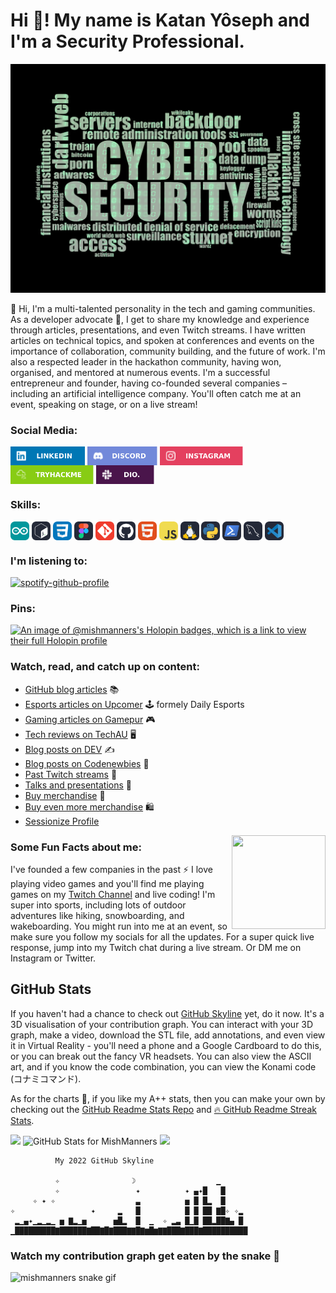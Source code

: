 <h1 align="left">Hi 👋! My name is Katan Yôseph and I'm a Security Professional.</h1>

![Katan-Yoseph](https://github.com/Katan-Yoseph/Katan-Yoseph/blob/main/Images/Wallpaper/cyber-security-1805632_1280.png)

👋 Hi, I'm a multi-talented personality in the tech and gaming communities. As a developer advocate 🥑, I get to share my knowledge and experience through articles, presentations, and even Twitch streams. I have written articles on technical topics, and spoken at conferences and events on the importance of collaboration, community building, and the future of work. I'm also a respected leader in the hackathon community, having won, organised, and mentored at numerous events. I'm a successful entrepreneur and founder, having co-founded several companies – including an artificial intelligence company. You'll often catch me at an event, speaking on stage, or on a live stream!


### Social Media:

<p align="left">
<a href="https://www.linkedin.com/in/katan-y%C3%B4seph-isobata-de-oliveira-402a50267/" target="blank"><img align="center" src="https://github.com/Katan-Yoseph/Katan-Yoseph/blob/main/socials/Social/linkedin.svg" title = "Linkedin" alt="" height="30" /></a>
<a href="https://discord.com/users/816441196137414726" target="blank"><img align="center" src="https://github.com/Katan-Yoseph/Katan-Yoseph/blob/main/socials/Social/discord.svg" alt="" height="30" /></a>
<a href="https://www.instagram.com/katan_yoseph/" target="blank"><img align="center" src="https://github.com/Katan-Yoseph/Katan-Yoseph/blob/main/socials/Social/instagram.svg" alt="" height="30" /></a>
<a href="https://tryhackme.com/p/Katan" target="blank"><img align="center" src="https://github.com/Katan-Yoseph/Katan-Yoseph/blob/main/socials/Social/tryhackme.svg" alt="" height="30" /></a>
<a href="https://www.dio.me/users/katan_isobata" target="blank"><img align="center" src="https://github.com/Katan-Yoseph/Katan-Yoseph/blob/main/socials/Social/dio.svg" alt="" height="30" /></a>

### Skills:
<a href="https://www.arduino.cc/" target="blank"><img align="center" src="https://github.com/Katan-Yoseph/Katan-Yoseph/blob/main/socials/Skills/arduino.svg" height="30" /></a>
<a href="https://www.gnu.org/software/bash/" target="blank"><img align="center" src="https://github.com/Katan-Yoseph/Katan-Yoseph/blob/main/socials/Skills/bash.svg" height="30" /></a> 
<a href="https://devdocs.io/css/" target="blank"><img align="center" src="https://github.com/Katan-Yoseph/Katan-Yoseph/blob/main/socials/Skills/css.svg" height="30" /></a> 
<a href="https://www.figma.com/" target="blank"><img align="center" src="https://github.com/Katan-Yoseph/Katan-Yoseph/blob/main/socials/Skills/figma.svg" height="30" /></a>
<a href="https://git-scm.com/" target="blank"><img align="center" src="https://github.com/Katan-Yoseph/Katan-Yoseph/blob/main/socials/Skills/git.svg" height="30" /></a>
<a href="https://github.com/" target="blank"><img align="center" src="https://github.com/Katan-Yoseph/Katan-Yoseph/blob/main/socials/Skills/github.svg" height="30" /></a> 
<a href="https://developer.mozilla.org/en-US/docs/Web/HTML" target="blank"><img align="center" src="https://github.com/Katan-Yoseph/Katan-Yoseph/blob/main/socials/Skills/html.svg" height="30" /></a> 
<a href="https://developer.mozilla.org/en-US/docs/Web/JavaScript" target="blank"><img align="center" src="https://github.com/Katan-Yoseph/Katan-Yoseph/blob/main/socials/Skills/js.svg" height="30" /></a> 
<a href="https://docs.kernel.org/" target="blank"><img align="center" src="https://github.com/Katan-Yoseph/Katan-Yoseph/blob/main/socials/Skills/linux.svg" height="30" /></a> 
<a href="https://www.python.org/" target="blank"><img align="center" src="https://github.com/Katan-Yoseph/Katan-Yoseph/blob/main/socials/Skills/python.svg" height="30" /></a>
<a href="https://learn.microsoft.com/en-us/windows-server/administration/windows-commands/windows-commands" target="blank"><img align="center" src="https://github.com/Katan-Yoseph/Katan-Yoseph/blob/main/socials/Skills/shell.svg" height="30" /></a>
<a href="https://www.mysql.com/" target="blank"><img align="center" src="https://github.com/Katan-Yoseph/Katan-Yoseph/blob/main/socials/Skills/sql.svg" height="30" /></a>
<a href="https://code.visualstudio.com/" target="blank"><img align="center" src="https://github.com/Katan-Yoseph/Katan-Yoseph/blob/main/socials/Skills/vscode.svg" height="30" /></a>

### I'm listening to:

[![spotify-github-profile](https://spotify-github-profile.vercel.app/api/view?uid=22a52oj3e5hnylnh2ua2e6loy&cover_image=true&theme=novatorem&bar_color=24b6f5&bar_color_cover=false)](https://github.com/kittinan/spotify-github-profile)

### Pins:
[![An image of @mishmanners's Holopin badges, which is a link to view their full Holopin profile](https://holopin.me/mishmanners)](https://holopin.io/@mishmanners)

<!--
- [Twitter](http://twitter.com/MishManners) :bird:
- [Instagram](http://instagram.com/mishmanners) 📸
- [Twitch](http://twitch.tv/MishManners) 📺 
- [LinkedIn](http://linkedin.com/in/mishmanners) 👩‍💻
- [YouTube](http://youtube.com/c/MishManners) 📽 
- [MishManners®™ website](http://mishmanners.com) 🌐 
- [Hackathon Queen®™ blog](https://hackathongoddess.wordpress.com/) 🌐
-->

### Watch, read, and catch up on content:
- [GitHub blog articles](https://github.blog/author/mishmanners/) :books:
- [Esports articles on Upcomer](https://www.upcomer.com/author/michelle-mannering/) 🕹️ formely Daily Esports
- [Gaming articles on Gamepur](https://doublexp.com/author/michelle-mannering) 🎮
- [Tech reviews on TechAU](https://techau.com.au/author/mmannering/) 🖥️
- [Blog posts on DEV](https://dev.to/mishmanners) ✍️
- [Blog posts on Codenewbies](https://community.codenewbie.org/mishmanners) 💽
- [Past Twitch streams](https://www.twitch.tv/mishmanners/videos?filter=highlights&sort=time) 🎥
- [Talks and presentations](https://michellemannering.wordpress.com/recorded-presentations/) 📣
- [Buy merchandise](https://merch.streamelements.com/mishmanners/) 🛒
- [Buy even more merchandise](https://www.redbubble.com/people/MishManners/shop) 🛍️
- [Sessionize Profile](https://sessionize.com/mishmanners/)

<img align="right" width="150" height="150" src="https://github.com/MishManners/MishManners/blob/master/My-OctocatsShortest.gif"></a>
### Some Fun Facts about me:
I've founded a few companies in the past :zap: I love playing video games and you'll find me playing games on my [Twitch Channel](http://twitch.tv/MishManners) and live coding! I'm super into sports, including lots of outdoor adventures like hiking, snowboarding, and wakeboarding. You might run into me at an event, so make sure you follow my socials for all the updates. For a super quick live response, jump into my Twitch chat during a live stream. Or DM me on Instagram or Twitter.

## GitHub Stats

If you haven't had a chance to check out [GitHub Skyline](https://skyline.github.com/) yet, do it now. It's a 3D visualisation of your contribution graph. You can interact with your 3D graph, make a video, download the STL file, add annotations, and even view it in Virtual Reality - you'll need a phone and a Google Cardboard to do this, or you can break out the fancy VR headsets. You can also view the ASCII art, and if you know the code combination, you can view the Konami code (コナミコマンド).

As for the charts 🥧, if you like my A++ stats, then you can make your own by checking out the [GitHub Readme Stats Repo](https://github.com/anuraghazra/github-readme-stats) and [🔥 GitHub Readme Streak Stats](https://github-readme-streak-stats.herokuapp.com/demo/).

<!-- 2020 graph
<img src="https://github.com/MishManners/MishManners/blob/master/ezgif-4-5370f601a9b3.gif" width="700"> -->

<!-- 2021 Skyline -->
<img src="https://user-images.githubusercontent.com/36594527/208378907-aa4a028f-5546-4ac4-9245-140a80bec975.gif" width="700">

<img src="https://github-readme-stats.vercel.app/api?username=mishmanners&show_icons=true&include_all_commits=true&count_private=true&theme=jolly&layout=compact" alt="GitHub Stats for MishManners" width="700">

<img src="https://github-readme-streak-stats.herokuapp.com?user=MishManners&theme=jolly" width="700">

```ascii 
          My 2022 GitHub Skyline
          
          ✧                ☽                  ▁
          ✧                 ✦          ✦ ▄✦█   █ 
     ✧ ✦ ✧                  ▃          ▅ █ █▂  █     
✧                 ✦     ▂   █          █ █ ██ ▇█✧ ✧▂
 ▂▁▄✦▁▂▁▂▁ ▅ ▇▂▁▅      ▅█▂  █  ▁  ✧ ▂▃ █▁█ ██▂██▇▄ █
▁█████████▇██████▇██▇█▇███▇▇█▇▆█▆▇▇███▇███▇██████████
```
<!--
   
          My 2021 GitHub Skyline          

         ✦                 ✦    ▁          ☽     ✦   
 ✦                 █          ▁▄██      ✧     ✧      
 ✧                ✦█  ▁ ▇     ████    ✦ ✧            
  ✧   ✧   ✦  ▃     █✦ █✧█▂   ▇████ ▇▅   ▃ ✧✧     ▅   
 ▃▁ ✧▂▅▂▅▂▃▅▁█ ✦▇  █▇▅█▃██▄███████▅██▅▂▄██▄▄▁ ▁▁✦█▂  
▁██▅██████████▁▇█▆▇██████████████████████████▇██████▅

```

``` 
          @mishmanners' 2020 GitHub Skyline          

     ✦            ✦    ✦    ✦ ▁               ✧  ✦   
                         ▁    █        ▃          █  
 ✧    ✦             ▇    █    █✦  ☽ ▂▄ █ ▇       ✧█  
  ▆  ✧   ▄ ✧  ▆ ▄   █    █ ▄  █ ▂✦▄ ██▆█ █        █  
  █▅▃▃▁ ▁█ ▃▃▅█▆█▃▃▅█▅▃ ▃█▃█▃▃█▅█▅█▆████▃█ ▃✧▅▃ ▃ █▁ 
▁▁█████▅██▅████████████▅██████████████████▅█▁██▅█▁██▁

```
--!>
<!-- [![trophy](https://github-profile-trophy.vercel.app/?username=mishmanners&theme=radical)](https://github.com/ryo-ma/github-profile-trophy) ONLY if I want to show the trophy things here -->

### Watch my contribution graph get eaten by the snake 🐍

<!-- platane/snk works, it just puts it on a new branch -->
![mishmanners snake gif](https://github.com/mishmanners/MishManners/blob/output/github-contribution-grid-snake.svg)
